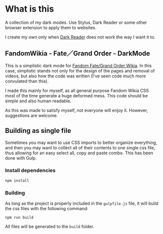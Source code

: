 # What is this

A collection of my dark modes. Use Stylus, Dark Reader or some other browser extension to apply them to websites.

I create my own only when [Dark Reader](https://darkreader.org/) does not work the way I want it to.

## FandomWikia - Fate／Grand Order - DarkMode

This is a simplistic dark mode for [Fandom Fate/Grand Order Wikia](https://fategrandorder.fandom.com/wiki/Fate/Grand_Order_Wikia). In this case, simplistic stands not only for the design of the pages and removal of videos, but also how the code was written (I've seen code much more convulated than this).

I made this mainly for myself, as all general purpose Fandom Wikia CSS most of the time generate a huge deformed mess. This code should be simple and also human readable.

As this was made to satisfy myself, not everyone will enjoy it. However, suggestions are welcome.

## Building as single file

Sometimes you may want to use CSS imports to better organize everything, and then you may want to collect all of their contents to one single css file, thus allowing for an easy select all, copy and paste combo. This has been done with Gulp.

### Install dependencies

```CMD
npm install
```

### Building

As long as the project is properly included in the `gulpfile.js` file, it will build the css files with the following command:

``` CMD
npm run build
```

All files will be generated to the `build` folder.
